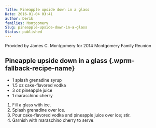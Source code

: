 ```yaml
---
Title: Pineapple upside down in a glass
Date: 2016-01-04 03:41
author: Derik
families: Montgomery
Slug: pineapple-upside-down-in-a-glass
Status: published
---
```


Provided by James C. Montgomery for 2014 Montgomery Family Reunion <!--WPRM Recipe 148-->

<div class="wprm-fallback-recipe">

Pineapple upside down in a glass {.wprm-fallback-recipe-name}
--------------------------------

<div class="wprm-fallback-recipe-ingredients">

-   1 splash grenadine syrup
-   1.5 oz cake-flavored vodka
-   3 oz pineapple juice
-   1 maraschino cherry

</div>

<div class="wprm-fallback-recipe-instructions">

1.  Fill a glass with ice.
2.  Splash grenadine over ice.
3.  Pour cake-flavored vodka and pineapple juice over ice; stir.
4.  Garnish with maraschino cherry to serve.

</div>

<div class="wprm-fallback-recipe-notes">

</div>

</div>

<!--End WPRM Recipe-->
